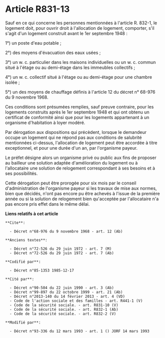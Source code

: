# Article R831-13

Sauf en ce qui concerne les personnes mentionnées à l'article R. 832-1, le logement doit, pour ouvrir droit à l'allocation de
logement, comporter, s'il s'agit d'un logement construit avant le 1er septembre 1948           : 

1°) un poste d'eau potable ; 

2°) des moyens d'évacuation des eaux usées ; 

3°) un w. c. particulier dans les maisons individuelles ou un w. c. commun situé à l'étage ou au demi-étage dans les
immeubles collectifs ; 

4°) un w. c. collectif situé à l'étage ou au demi-étage pour une chambre isolée ; 

5°) un des moyens de chauffage définis à l'article 12 du décret n° 68-976 du 9 novembre 1968. 

Ces conditions sont présumées remplies, sauf preuve contraire, pour les logements construits après le 1er septembre 1948 et
qui ont obtenu un certificat de conformité ainsi que pour les logements appartenant à un organisme d'habitation à loyer
modéré. 

Par dérogation aux dispositions qui précèdent, lorsque le demandeur occupe un logement qui ne répond pas aux conditions de
salubrité mentionnées ci-dessus, l'allocation de logement peut être accordée à titre exceptionnel, et pour une durée d'un an,
par l'organisme payeur. 

Le préfet désigne alors un organisme privé ou public aux fins de proposer au bailleur une solution adaptée d'amélioration du
logement ou à l'allocataire une solution de relogement correspondant à ses besoins et à ses possibilités. 

Cette dérogation peut être prorogée pour six mois par le conseil d'administration de l'organisme payeur si les travaux de
mise aux normes, bien que décidés, n'ont pas encore pu être achevés à l'issue de la première année ou si la solution de
relogement bien qu'acceptée par l'allocataire n'a pas encore pris effet dans le même délai.

**Liens relatifs à cet article**

	**Cite**:

	  - Décret n°68-976 du 9 novembre 1968 - art. 12 (Ab)

	**Anciens textes**:

	  - Décret n°72-526 du 29 juin 1972 - art. 7 (M)
	  - Décret n°72-526 du 29 juin 1972 - art. 7 (Ab)

	**Codifié par**:

	  - Décret n°85-1353 1985-12-17

	**Cité par**:

	  - Décret n°90-504 du 22 juin 1990 - art. 3 (Ab)
	  - Décret n°99-897 du 22 octobre 1999 - art. 21 (Ab)
	  - Décret n°2013-140 du 14 février 2013 - art. 4 (VD)
	  - Code de l'action sociale et des familles - art. R441-1 (V)
	  - Code de la sécurité sociale. - art. R831-10 (V)
	  - Code de la sécurité sociale. - art. R832-1 (Ab)
	  - Code de la sécurité sociale. - art. R832-2 (V)

	**Modifié par**:

	  - Décret n°93-336 du 12 mars 1993 - art. 1 () JORF 14 mars 1993
